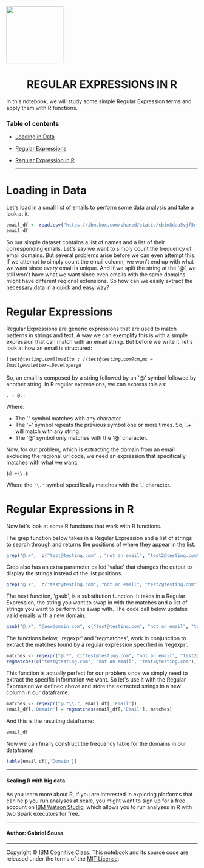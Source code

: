 <img src="http://cognitiveclass.ai/wp-content/uploads/2017/11/cc-logo-square.png" width="150">

<h1 align=center>REGULAR EXPRESSIONS IN R</h1> 


In this notebook, we will study some simple Regular Expression terms and apply them with R functions.


### Table of contents

-   <p><a href="#Loading-in-Data">Loading in Data</a></p>
-   <p><a href="#Regular-Expressions">Regular Expressions</a></p>
-   <p><a href="#Regular-Expression-in-R">Regular Expression in R</a></p>
    <p></p>
    <hr>


<a id="ref9001"></a>

# Loading in Data


Let's load in a small list of emails to perform some data analysis and take a look at it.



```R
email_df <- read.csv("https://ibm.box.com/shared/static/cbim8daa5vjf5rf4rlz11330lvqbu7rk.csv")
email_df
```

So our simple dataset contains a list of names and a list of their corresponding emails. Let's say we want to simply count the frequency of email domains. But several problems arise before we can even attempt this. If we attempt to simply count the email column, we won't end up with what we want since every email is unique. And if we split the string at the '@', we still won't have what we want since even emails with the same domains might have different regional extensions. So how can we easily extract the necessary data in a quick and easy way?


<a id="funyarinpa"></a>

# Regular Expressions


Regular Expressions are generic expressions that are used to match patterns in strings and text. A way we can exemplify this is with a simple expression that can match with an email string. But before we write it, let's look at how an email is structured:

<code>$[test@testing.com](mailto://test@testing.com?cm_mmc=Email_Newsletter-_-Developer_Ed%2BTech-_-WW_WW-_-SkillsNetwork-Courses-IBMDeveloperSkillsNetwork-RP0101EN-SkillsNetwork-20900564&cm_mmca1=000026UJ&cm_mmca2=10006555&cm_mmca3=M12345678&cvosrc=email.Newsletter.M12345678&cvo_campaign=000026UJ&cm_mmc=Email_Newsletter-_-Developer_Ed%2BTech-_-WW_WW-_-SkillsNetwork-Courses-IBMDeveloperSkillsNetwork-RP0101EN-SkillsNetwork-20900564&cm_mmca1=000026UJ&cm_mmca2=10006555&cm_mmca3=M12345678&cvosrc=email.Newsletter.M12345678&cvo_campaign=000026UJ&cm_mmc=Email_Newsletter-_-Developer_Ed%2BTech-_-WW_WW-_-SkillsNetwork-Courses-IBMDeveloperSkillsNetwork-RP0101EN-SkillsNetwork-20900564&cm_mmca1=000026UJ&cm_mmca2=10006555&cm_mmca3=M12345678&cvosrc=email.Newsletter.M12345678&cvo_campaign=000026UJ)$</code>

So, an email is composed by a string followed by an '@' symbol followed by another string. In R regular expressions, we can express this as:

<code>$.+@.+$</code>

Where:

-   The '.' symbol matches with any character.
-   The '+' symbol repeats the previous symbol one or more times. So, '.+' will match with any string.
-   The '@' symbol only matches with the '@' character.

Now, for our problem, which is extracting the domain from an email excluding the regional url code, we need an expression that specifically matches with what we want:

<code>$@.+\\.$</code>

Where the <code>'\\.'</code> symbol specifically matches with the '.' character.


<a id="imyourpoutine"></a>

# Regular Expressions in R


Now let's look at some R functions that work with R functions.

The grep function below takes in a Regular Expression and a list of strings to search through and returns the positions of where they appear in the list.



```R
grep("@.+",  c("test@testing.com" , "not an email", "test2@testing.com"))
```

Grep also has an extra parameter called 'value' that changes the output to display the strings instead of the list positions. 



```R
grep("@.+",  c("test@testing.com", "not an email", "test2@testing.com"), value=TRUE)
```

The next function, 'gsub', is a substitution function. It takes in a Regular Expression, the string you want to swap in with the matches and a list of strings you want to perform the swap with. The code cell below updates valid emails with a new domain:



```R
gsub("@.+", "@newdomain.com", c("test@testing.com", "not an email", "test2@testing.com"))
```

The functions below, 'regexpr' and 'regmatches', work in conjunction to extract the matches found by a regular expression specified in 'regexpr'.



```R
matches <- regexpr("@.*", c("test@testing.com", "not an email", "test2@testing.com"))
regmatches(c("test@testing.com", "not an email", "test2@testing.com"), matches)
```

This function is actually perfect for our problem since we simply need to extract the specific information we want. So let's use it with the Regular Expression we defined above and store the extracted strings in a new column in our dataframe.



```R
matches <- regexpr("@.*\\.", email_df[,'Email'])
email_df[,'Domain'] = regmatches(email_df[,'Email'], matches)
```

And this is the resulting dataframe:



```R
email_df
```

Now we can finally construct the frequency table for the domains in our dataframe!



```R
table(email_df[,'Domain'])
```

<hr>


#### Scaling R with big data

As you learn more about R, if you are interested in exploring platforms that can help you run analyses at scale, you might want to sign up for a free account on [IBM Watson Studio](http://cocl.us/dsx_rp0101en), which allows you to run analyses in R with two Spark executors for free.


<hr>


#### Author: Gabriel Sousa


<hr>

Copyright © [IBM Cognitive Class](https://cognitiveclass.ai?cm_mmc=Email_Newsletter-_-Developer_Ed%2BTech-_-WW_WW-_-SkillsNetwork-Courses-IBMDeveloperSkillsNetwork-RP0101EN-SkillsNetwork-20900564&cm_mmca1=000026UJ&cm_mmca2=10006555&cm_mmca3=M12345678&cvosrc=email.Newsletter.M12345678&cvo_campaign=000026UJ&cm_mmc=Email_Newsletter-_-Developer_Ed%2BTech-_-WW_WW-_-SkillsNetwork-Courses-IBMDeveloperSkillsNetwork-RP0101EN-SkillsNetwork-20900564&cm_mmca1=000026UJ&cm_mmca2=10006555&cm_mmca3=M12345678&cvosrc=email.Newsletter.M12345678&cvo_campaign=000026UJ&cm_mmc=Email_Newsletter-_-Developer_Ed%2BTech-_-WW_WW-_-SkillsNetwork-Courses-IBMDeveloperSkillsNetwork-RP0101EN-SkillsNetwork-20900564&cm_mmca1=000026UJ&cm_mmca2=10006555&cm_mmca3=M12345678&cvosrc=email.Newsletter.M12345678&cvo_campaign=000026UJ&cm_mmc=Email_Newsletter-_-Developer_Ed%2BTech-_-WW_WW-_-SkillsNetwork-Courses-IBMDeveloperSkillsNetwork-RP0101EN-SkillsNetwork-20900564&cm_mmca1=000026UJ&cm_mmca2=10006555&cm_mmca3=M12345678&cvosrc=email.Newsletter.M12345678&cvo_campaign=000026UJ). This notebook and its source code are released under the terms of the [MIT License](https://cognitiveclass.ai/mit-license?cm_mmc=Email_Newsletter-_-Developer_Ed%2BTech-_-WW_WW-_-SkillsNetwork-Courses-IBMDeveloperSkillsNetwork-RP0101EN-SkillsNetwork-20900564&cm_mmca1=000026UJ&cm_mmca2=10006555&cm_mmca3=M12345678&cvosrc=email.Newsletter.M12345678&cvo_campaign=000026UJ&cm_mmc=Email_Newsletter-_-Developer_Ed%2BTech-_-WW_WW-_-SkillsNetwork-Courses-IBMDeveloperSkillsNetwork-RP0101EN-SkillsNetwork-20900564&cm_mmca1=000026UJ&cm_mmca2=10006555&cm_mmca3=M12345678&cvosrc=email.Newsletter.M12345678&cvo_campaign=000026UJ).

